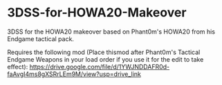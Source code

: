 # 3DSS-for-HOWA20-Makeover
3DSS for the HOWA20 makeover based on Phant0m's HOWA20 from his Endgame tactical pack.

Requires the following mod (Place thismod after Phant0m's Tactical Endgame Weapons in your load order if you use it for the edit to take effect):
https://drive.google.com/file/d/1YWJNDDAFR0d-faAvgI4ms8gXSRrLEm9M/view?usp=drive_link


